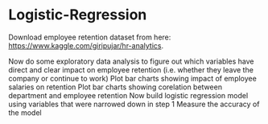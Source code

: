 # Logistic-Regression
Download employee retention dataset from here: https://www.kaggle.com/giripujar/hr-analytics.

Now do some exploratory data analysis to figure out which variables have direct and clear impact on employee retention (i.e. whether they leave the company or continue to work)
Plot bar charts showing impact of employee salaries on retention
Plot bar charts showing corelation between department and employee retention
Now build logistic regression model using variables that were narrowed down in step 1
Measure the accuracy of the model
